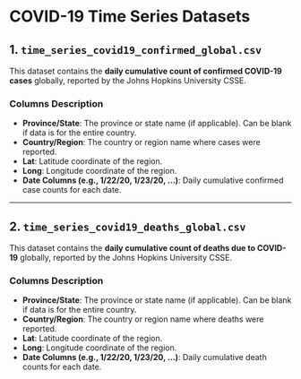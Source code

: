 # COVID-19 Time Series Datasets

## 1. `time_series_covid19_confirmed_global.csv`

This dataset contains the **daily cumulative count of confirmed COVID-19 cases** globally, reported by the Johns Hopkins University CSSE.

### Columns Description
- **Province/State**: The province or state name (if applicable). Can be blank if data is for the entire country.
- **Country/Region**: The country or region name where cases were reported.
- **Lat**: Latitude coordinate of the region.
- **Long**: Longitude coordinate of the region.
- **Date Columns (e.g., 1/22/20, 1/23/20, ...)**: Daily cumulative confirmed case counts for each date.

---

## 2. `time_series_covid19_deaths_global.csv`

This dataset contains the **daily cumulative count of deaths due to COVID-19** globally, reported by the Johns Hopkins University CSSE.

### Columns Description
- **Province/State**: The province or state name (if applicable). Can be blank if data is for the entire country.
- **Country/Region**: The country or region name where deaths were reported.
- **Lat**: Latitude coordinate of the region.
- **Long**: Longitude coordinate of the region.
- **Date Columns (e.g., 1/22/20, 1/23/20, ...)**: Daily cumulative death counts for each date.


